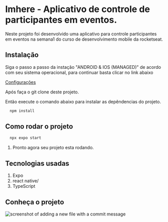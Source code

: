 # Imhere - Aplicativo de controle de participantes em eventos.

Neste projeto foi desenvolvido uma aplicativo para controle participantes em eventos na semana1 do curso de desenvolvimento mobile da rocketseat.

## Instalação

Siga o passo a passo da instação "ANDROID & IOS (MANAGED)" de acordo com seu sistema operacional, para continuar basta clicar no link abaixo

[Configurações](https://react-native.rocketseat.dev/)

Após faça o git clone deste projeto.

Então execute o comando abaixo para instalar as depêndencias do projeto.

```bash
  npm install

```

## Como rodar o projeto

```bash
  npx expo start
```

1. Pronto agora seu projeto esta rodando.

<h2>Tecnologias usadas</h2>
<ol>
    <li>Expo</li>
    <li>react native/</li>
    <li>TypeScript</li>
</ol>

## Conheça o projeto

<img alt="screenshot of adding a new file with a commit message" src="./src/assets/evento.jpeg" />
